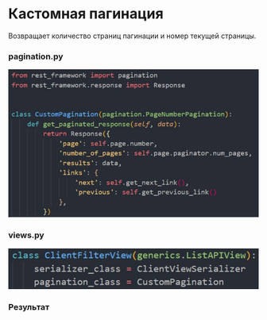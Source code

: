 # Кастомная пагинация

Возвращает количество страниц пагинации и номер текущей страницы.
### pagination.py
![code](19.jpg)
### views.py
![code](20.jpg)
### Результат
<!-- ![result](18.png) -->
